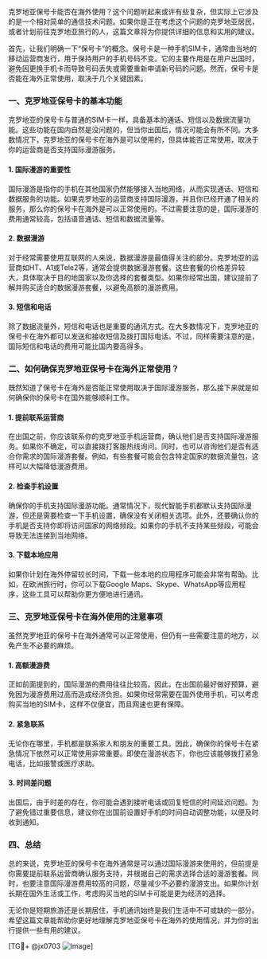 克罗地亚保号卡能否在海外使用？这个问题听起来或许有些复杂，但实际上它涉及的是一个相对简单的通信技术问题。如果你是正在考虑这个问题的克罗地亚居民，或者计划前往克罗地亚旅行的人，这篇文章将为你提供详细的信息和实用的建议。

首先，让我们明确一下“保号卡”的概念。保号卡是一种手机SIM卡，通常由当地的移动运营商发行，用于保持用户的手机号码不变。它的主要作用是在用户出国时，避免因更换手机卡而导致号码丢失或需要重新申请新号码的问题。然而，保号卡是否能在海外正常使用，取决于几个关键因素。

### 一、克罗地亚保号卡的基本功能

克罗地亚的保号卡与普通的SIM卡一样，具备基本的通话、短信以及数据流量功能。这些功能在国内自然是没问题的，但当你出国后，情况可能会有所不同。大多数情况下，克罗地亚的保号卡在海外是可以使用的，但具体能否正常使用，取决于你的运营商是否支持国际漫游服务。

#### 1. 国际漫游的重要性
国际漫游是指你的手机在其他国家仍然能够接入当地网络，从而实现通话、短信和数据服务的功能。如果克罗地亚的运营商支持国际漫游，并且你已经开通了相关的服务，那么你的保号卡在海外是可以正常使用的。不过需要注意的是，国际漫游的费用通常较高，包括语音通话、短信和数据流量等。

#### 2. 数据漫游
对于经常需要使用互联网的人来说，数据漫游是最值得关注的部分。克罗地亚的运营商如HT、A1或Tele2等，通常会提供数据漫游套餐。这些套餐的价格差异较大，具体取决于目的地国家以及你选择的套餐类型。如果你经常出国，建议提前了解并购买适合的数据漫游套餐，以避免高额的漫游费用。

#### 3. 短信和电话
除了数据流量外，短信和电话也是重要的通讯方式。在大多数情况下，克罗地亚的保号卡在海外都可以发送和接收短信及拨打国际电话。不过，同样需要注意的是，国际短信和电话的费用可能比国内要高得多。

### 二、如何确保克罗地亚保号卡在海外正常使用？

既然知道了保号卡在海外是否能正常使用取决于国际漫游服务，那么接下来就是如何确保你的保号卡在国外能够顺利工作。

#### 1. 提前联系运营商
在出国之前，你应该联系你的克罗地亚手机运营商，确认他们是否支持国际漫游服务。如果你不确定，可以直接拨打客服热线询问。同时，也可以咨询他们是否有适合你需求的国际漫游套餐。例如，有些套餐可能会包含特定国家的数据流量包，这样可以大幅降低漫游费用。

#### 2. 检查手机设置
确保你的手机支持国际漫游功能。通常情况下，现代智能手机都默认支持国际漫游，但还是需要检查一下手机设置，确保没有关闭相关选项。此外，还要确认你的手机是否支持你即将访问国家的网络频段。如果你的手机不支持某些频段，可能会导致无法连接到当地网络。

#### 3. 下载本地应用
如果你计划在海外停留较长时间，下载一些本地的应用程序可能会非常有帮助。比如，在欧洲旅行时，你可以下载Google Maps、Skype、WhatsApp等应用程序，这些工具可以帮助你更方便地进行通讯。

### 三、克罗地亚保号卡在海外使用的注意事项

虽然克罗地亚的保号卡在海外通常可以正常使用，但仍有一些需要注意的地方，以免产生不必要的麻烦。

#### 1. 高额漫游费
正如前面提到的，国际漫游的费用往往比较高。因此，在出国前最好做好预算，避免因为漫游费用过高而造成经济负担。如果你经常需要在国外使用手机，可以考虑购买当地的SIM卡，这样不仅便宜，而且网速也更有保障。

#### 2. 紧急联系
无论你在哪里，手机都是联系家人和朋友的重要工具。因此，确保你的保号卡在紧急情况下依然可以正常使用非常重要。即使在漫游状态下，你也应该能够拨打紧急电话，比如报警或医疗求助。

#### 3. 时间差问题
出国后，由于时差的存在，你可能会遇到接听电话或回复短信的时间延迟问题。为了避免错过重要信息，建议你在出国前设置好手机的时间自动调整功能，以便及时收到通知。

### 四、总结

总的来说，克罗地亚的保号卡在海外通常是可以通过国际漫游来使用的，但前提是你需要提前联系运营商确认服务支持，并根据自己的需求选择合适的漫游套餐。同时，也要注意国际漫游费用较高的问题，尽量减少不必要的漫游支出。如果你计划长期在国外生活或工作，考虑购买当地的SIM卡可能是更为经济的选择。

无论你是短期旅游还是长期居住，手机通讯始终是我们生活中不可或缺的一部分。希望这篇文章能帮助你更好地理解克罗地亚保号卡在海外的使用情况，并为你的出行提供一些有用的建议。

[TG💪+ @jx0703 ![Image](https://github.com/user-attachments/assets/dbca1d08-cadb-493c-b0ec-ad6f7a83f270)]